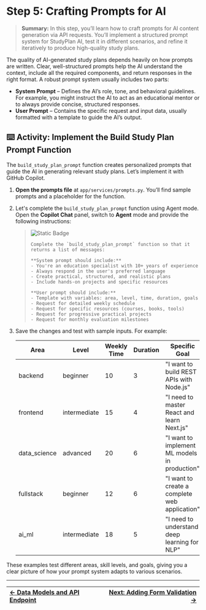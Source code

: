 # Step 5: Crafting Prompts for AI

> **Summary:**
> In this step, you’ll learn how to craft prompts for AI content generation via API requests. You’ll implement a structured prompt system for StudyPlan AI, test it in different scenarios, and refine it iteratively to produce high-quality study plans.

The quality of AI-generated study plans depends heavily on how prompts are written. Clear, well-structured prompts help the AI understand the context, include all the required components, and return responses in the right format. A robust prompt system usually includes two parts:

* **System Prompt** – Defines the AI’s role, tone, and behavioral guidelines. For example, you might instruct the AI to act as an educational mentor or to always provide concise, structured responses.
* **User Prompt** – Contains the specific request and input data, usually formatted with a template to guide the AI’s output.

## ⌨️ Activity: Implement the Build Study Plan Prompt Function

The `build_study_plan_prompt` function creates personalized prompts that guide the AI in generating relevant study plans. Let’s implement it with GitHub Copilot.

1. **Open the prompts file** at `app/services/prompts.py`. You’ll find sample prompts and a placeholder for the function.

2. Let's complete the `build_study_plan_prompt` function using Agent mode. Open the **Copilot Chat** panel, switch to **Agent** mode and provide the following instructions:

   > ![Static Badge](https://img.shields.io/badge/-Prompt-text?style=social\&logo=github%20copilot)
   >
   > ```prompt
   > Complete the `build_study_plan_prompt` function so that it returns a list of messages:
   >
   > **System prompt should include:**
   > - You're an education specialist with 10+ years of experience
   > - Always respond in the user's preferred language
   > - Create practical, structured, and realistic plans
   > - Include hands-on projects and specific resources
   >
   > **User prompt should include:**
   > - Template with variables: area, level, time, duration, goals
   > - Request for detailed weekly schedule
   > - Request for specific resources (courses, books, tools)
   > - Request for progressive practical projects
   > - Request for monthly evaluation milestones
   > ```

3. Save the changes and test with sample inputs. For example:

   | Area          | Level        | Weekly Time | Duration | Specific Goal                                 |
   | ------------- | ------------ | ----------- | -------- | --------------------------------------------- |
   | backend       | beginner     | 10          | 3        | "I want to build REST APIs with Node.js"      |
   | frontend      | intermediate | 15          | 4        | "I need to master React and learn Next.js"    |
   | data\_science | advanced     | 20          | 6        | "I want to implement ML models in production" |
   | fullstack     | beginner     | 12          | 6        | "I want to create a complete web application" |
   | ai\_ml        | intermediate | 18          | 5        | "I need to understand deep learning for NLP"  |

These examples test different areas, skill levels, and goals, giving you a clear picture of how your prompt system adapts to various scenarios.

---

| [← Data Models and API Endpoint](04-step.md) | [Next: Adding Form Validation →](06-step.md) |
|:-----------------------------------|------------------------------------------:|
